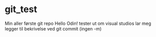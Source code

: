 # git_test
Min aller første git repo
Hello Odin!
tester ut om visual studios lar meg legger til bekrivelse ved git commit (ingen -m)